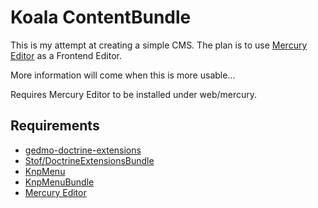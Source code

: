 # Koala ContentBundle
This is my attempt at creating a simple CMS. The plan is to use [Mercury Editor](http://jejacks0n.github.com/mercury/) as a Frontend Editor.

More information will come when this is more usable...

Requires Mercury Editor to be installed under web/mercury.

## Requirements
* [gedmo-doctrine-extensions](https://github.com/l3pp4rd/DoctrineExtensions)
* [Stof/DoctrineExtensionsBundle](https://github.com/stof/StofDoctrineExtensionsBundle)
* [KnpMenu](https://github.com/KnpLabs/KnpMenu)
* [KnpMenuBundle](https://github.com/KnpLabs/KnpMenuBundle)
* [Mercury Editor](http://jejacks0n.github.com/mercury/)